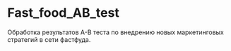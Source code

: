 # Fast_food_AB_test
Обработка результатов A-B теста по внедрению новых маркетинговых стратегий в сети фастфуда.

